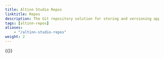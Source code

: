 ```yaml
---
title: Altinn Studio Repos
linktitle: Repos
description: The Git repository solution for storing and versioning apps developed with Altinn Studio.
tags: [altinn-repos]
aliases:
    - "/altinn-studio-repos"
weight: 2
--- 
```


{{<children>}}
